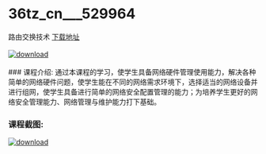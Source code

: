 # 36tz_cn___529964
路由交换技术
[下载地址](http://www.36tz.cn/article/529964 "下载地址")
<br/></br>[![download](http://36tz.cn/muke_img/2020_01_1-49-300x169.png "下载地址")](http://www.36tz.cn/article/529964 "下载地址")
<br/></br>### 课程介绍:
通过本课程的学习，使学生具备网络硬件管理使用能力，解决各种简单的网络硬件问题，使学生能在不同的网络需求环境下，选择适当的网络设备并进行组网，使学生具备进行简单的网络安全配置管理的能力；为培养学生更好的网络安全管理能力、网络管理与维护能力打下基础。

### 课程截图:
[![download](http://36tz.cn/muke_img/2020_01_11-51.png "下载地址")](http://www.36tz.cn/article/529964 "下载地址")
